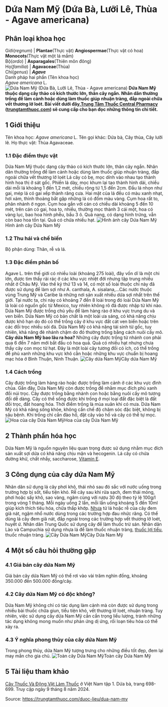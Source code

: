 # Dứa Nam Mỹ (Dứa Bà, Lưỡi Lê, Thùa - Agave americana)

Phân loại khoa học  
---  
Giới(_regnum_) |  **Plantae**(Thực vật) **Angiospermae**(Thực vật có hoa) **Monocots**(Thực vật một lá mầm)  
Bộ(_ordo_) | **Asparagales**(Thiên môn đông)  
Họ(_familia_) | **Agavaceae**(Thùa)  
Chi(_genus_) | **_Agave_**  
Danh pháp hai phần (Tên khoa học)  
_Agave americana_ L.  
![Dứa Nam Mỹ \(Dứa Bà, Lưỡi Lê, Thùa - Agave americana\)](https://trungtamthuoc.com/images/others/cay-dua-nam-my-4-3507.jpg)
**Dứa Nam Mỹ thuộc dạng cây thảo có kích thước lớn, thân cây ngắn. Nhân dân thường trồng để làm cảnh hoặc dùng làm thuốc giúp nhuận tràng, đắp ngoài chữa vết thương lở loét. Bài viết dưới đây,[Trung Tâm Thuốc Central Pharmacy](https://trungtamthuoc.com/ "Trung Tâm Thuốc Central Pharmacy") ([trungtamthuoc.com](https://trungtamthuoc.com/ "trungtamthuoc.com")) sẽ cung cấp cho bạn đọc những thông tin chi tiết.**
##  1 Giới thiệu
Tên khoa học: _Agave americana_ L.
Tên gọi khác: Dứa bà, Cây thùa, Cây lưỡi lê.
Họ thực vật: Thùa Agavaceae.
### 1.1 Đặc điểm thực vật
Dứa Nam Mỹ thuộc dạng cây thảo có kích thước lớn, thân cây ngắn. Nhân dân thường trồng để làm cảnh hoặc dùng làm thuốc giúp nhuận tràng, đắp ngoài chữa vết thương lở loét
Lá cây có bẹ, mọc dính vào nhau tạo thành hình hoa thị ở sát gốc. Phiến lá dày, mọc khum lại tạo thành hình dải, chiều dài mỗi lá khoảng 1 đến 1,2 mét, chiều rộng từ 1,5 đến 2cm. Đầu lá nhọn như gai, mép lá có gai xếp thành răng cưa. Hai mặt của lá đều có màu xanh nhạt, hơi xám, thỉnh thoảng bắt gặp những lá có đốm màu vàng.
Cụm hoa rất to, phân nhánh ở ngọn. Cụm hoa gắn với cán có chiều dài khoảng 5 đến 10 mét, trên cán có gai, hoa to, nhiều, thường mọc thành 3 cái một, hoa có vàng lục, bao hoa hình phễu, bầu 3 ô.
Quả nang, có dạng hình trứng, vẫn còn bao hoa tồn tại.
Quả có chứa nhiều hạt.
![Hình ảnh cây Dứa Nam Mỹ](https://trungtamthuoc.com/images/item/cay-dua-nam-my.jpg)Hình ảnh cây Dứa Nam Mỹ
### 1.2 Thu hái và chế biến
Bộ phận dùng: Thân, rễ và lá.
### 1.3 Đặc điểm phân bố
Agave L. trên thế giới có nhiều loài (khoảng 275 loài), đây vốn dĩ là một chi lớn, được tìm thấy rải rác ở các khu vực nhiệt đới nhưng tập trung nhiều nhất ở Châu Mỹ.
Vào thế kỷ thứ 13 và 14, có một số loài thuộc chi này đã được sử dụng để làm sợi như A. canthala, A. sisalana,...Các nước thuộc vùng Trung Mỹ và Caribe là những nơi sản xuất nhiều dứa sợi nhất trên thế giới.
Tại nước ta, chi này có khoảng 7 đến 8 loài trong đó loài Dứa Nam Mỹ là loài có nguồn gốc từ Mexico, tuy nhiên không rõ đã được nhập từ khi nào. Dứa Nam Mỹ được trồng chủ yếu để làm hàng rào ở khu vực trung du và ven biển.
Dứa Nam Mỹ có bản chất là một loài ưa sáng, có khả năng chịu được khô hạn do đó có thể trồng cây ở khu vực đất cát ven biển hoặc trên các đồi trọc nhiều sỏi đá. Dứa Nam Mỹ có khả năng tái sinh từ gốc, tuy nhiên, khả năng đẻ nhánh chậm do đó thường trồng bằng cách nuôi cấy mô.
**Cây dứa Nam Mỹ bao lâu ra hoa?** Những cây được trồng từ nhánh con phải qua 6 đến 7 năm mới bắt đầu có hoa quả. Quả có nhiều hạt nhưng chưa thấy cây con mọc từ hạt.
Đây là một loài cây tương đối có ích, có thể trồng để phủ xanh những khu vực khô cằn hoặc những khu vực chuẩn bị hoang mạc hóa ở Bình Thuận, Ninh Thuận.
![Cây dứa Nam Mỹ](https://trungtamthuoc.com/images/item/cay-dua-nam-my-0.jpg)Cây dứa Nam Mỹ
### 1.4 Cách trồng
Cây được trồng làm hàng rào hoặc được trồng làm cảnh ở các khu vực đình chùa. Gần đây, Dứa Nam Mỹ còn được trồng để nhằm mục đích phủ xanh đồi núi trọc.
Cây được trồng bằng nhánh con hoặc bằng nuôi cấy mô tương đối dễ dàng. Cây có thể sống được khi trồng ở mọi loại đất đặc biệt là đất đồi trọc, đất hoang hóa.
Thời điểm trồng là mùa xuân khi có mưa. Dứa Nam Mỹ có khả năng sống khỏe, không cần chế độ chăm sóc đặc biệt, không bị sâu bệnh. Khi trồng chỉ cần đào hố, đặt cây vào hố và cây có thể tự mọc.
![Hoa của cây Dứa Nam Mỹ](https://trungtamthuoc.com/images/item/cay-dua-nam-my-1.jpg)Hoa của cây Dứa Nam Mỹ
##  2 Thành phần hóa học
Dứa Nam Mỹ là nguồn nguyên liệu quan trọng được sử dụng nhằm mục đích sản xuất sợi dứa có khả năng chịu mặn và hecogenin.
Lá cây có chứa đường khử, chất nhầy, saccharose, [Vitamin E](https://trungtamthuoc.com/hoat-chat/vitamin-e "Vitamin E").
##  3 Công dụng của cây dứa Nam Mỹ
Nhân dân sử dụng lá cây phơi khô, thái nhỏ sau đó sắc với nước uống trong trường hợp bị sốt, tiểu tiện khó.
Rễ cây sau khi rửa sạch, đem thái mỏng, phơi hoặc sấy khô, sao vàng, ngâm cùng với rượu 30 độ theo tỷ lệ 100g/l trong vòng 1 tháng. Mỗi ngày uống 2 lần, mỗi lần uống khoảng 5 đến 10ml giúp kích thích tiêu hóa, chữa thấp khớp.
[Nhựa](https://trungtamthuoc.com/hoat-chat/nhua "Nhựa") từ lá hoặc rễ của cây đem giã nát, ngậm nhổ nước dùng trong các trường hợp đau nhức răng.
Có thể dùng lá cây đem giã nát, đắp ngoài trong các trường hợp vết thương lở loét, huyết ứ.
Nhân dân Trung Quốc sử dụng cây để làm thuốc trừ sán.
Nhân dân Lào và Campuchia sử dụng nhựa lá để làm thuốc nhuận tràng, [thuốc lợi tiểu](https://trungtamthuoc.com/bai-viet/duoc-ly-thuoc-loi-tieu-dai-cuong-va-cac-thuoc-cu-the "thuốc lợi tiểu"), thuốc nhuận tràng.
![Cây Dứa Nam Mỹ](https://trungtamthuoc.com/images/item/cay-dua-nam-my-2.jpg)Cây Dứa Nam Mỹ
##  4 Một số câu hỏi thường gặp
### 4.1 Giá bán cây dứa Nam Mỹ
Giá bán cây dứa Nam Mỹ có thể rơi vào vài trăm nghìn đồng, khoảng 350.000 đến 500.000 đồng/cây.
### 4.2 Cây dứa Nam Mỹ có độc không?
Dứa Nam Mỹ không chỉ có tác dụng làm cảnh mà còn được sử dụng trong nhiều bài thuốc chữa giun, tiểu tiện khó, vết thương lở loét, nhuận tràng. Tuy nhiên, việc sử dụng cây dứa Nam Mỹ cần cẩn trọng liều lượng, tránh những tác dụng không mong muốn như phản ứng dị ứng, rối loạn tiêu hóa có thể xảy ra.
### 4.3 Ý nghĩa phong thủy của cây dứa Nam Mỹ
Trong phong thủy, dứa Nam Mỹ tượng trưng cho những điều tốt đẹp, đem lại may mắn cho gia chủ.
![Toàn cây Dứa Nam Mỹ](https://trungtamthuoc.com/images/item/cay-dua-nam-my-3.jpg)Toàn cây Dứa Nam Mỹ
##  5 Tài liệu tham khảo
[Cây Thuốc Và Động Vật Làm Thuốc](https://trungtamthuoc.com/bai-viet/doc-online-va-tai-mien-phi-pdf-sach-cay-thuoc-va-dong-vat-lam-thuoc-o-viet-nam "Cây Thuốc Và Động Vật Làm Thuốc") ở Việt Nam tập 1. Dứa bà, trang 698-699. Truy cập ngày 9 tháng 8 năm 2024.


Source: https://trungtamthuoc.com/duoc-lieu/dua-nam-my